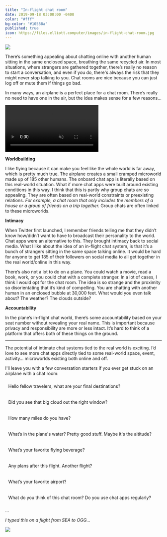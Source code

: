 ```yaml
---
title: "In-flight chat room"
date: 2019-09-18 03:00:00 -0400
color: "#fff"
bg-color: "#10558a"
published: true
icon: https://files.elliott.computer/images/in-flight-chat-room.jpg
---
```


![](https://files.elliott.computer/images/in-flight-chat-room.jpg)

<!-- On my flight's entertainment system there’s a "talk" feature. Tapping this button shows three options: "seat-to-seat", "chat room", and "help." Tapping "seat-to-seat" displays a cross-section of the plane (5 columns / 3 rows). At the bottom, it says:

<p style="border: 1px dotted {{ page.color }}; padding: 10px; border-radius: 10px;">
    Select any available seat to invite the passenger to chat.<br />
    Passengers available: 185<br />
    Passengers invited: 0
</p>

There’s an option to view all seat rows on the plane. I’m sitting in 14A. I start a chat with 20C. Unfortunately, I soon realize that there’s no on-screen keyboard. The handset with a keyboard built-in to it's back is permanently stuck in the armrest so there’s really no option to chat. Not sure if it’s a defective remote or the airline glued the remotes into the armrests so that passengers don’t steal them. I’m sorry for the radio silence 20C. I wish I could have spoken to you. I had so many things to say.

Although my attempt at using the airplane's chat room was a failure, I'd rather just make some notes about the potential of a chat room on an airplane. -->

There’s something appealing about chatting online with another human sitting in the same enclosed space, breathing the same recycled air. In most situations, where strangers are gathered together, there’s really no reason to start a conversation, and even if you do, there's always the risk that they might never stop talking to you. Chat rooms are nice because you can just log off or mute them if things go bad.

In many ways, an airplane is a perfect place for a chat room. There’s really no need to have one in the air, but the idea makes sense for a few reasons...

<p><video playsinline autoplay loop muted src="https://files.elliott.computer/videos/sea-clouds.m4v"></video></p>

**Worldbuilding**

I like flying because it can make you feel like the whole world is far away, which is pretty much true. The airplane creates a small cramped microworld made up of 185 other humans. The onboard chat app is literally based on this real-world situation. What if more chat apps were built around existing conditions in this way. I think that this is partly why group chats are so appealing. They are often based on real-world constraints or preexisting relations. *For example, a chat room that only includes the members of a house or a group of friends on a trip together.* Group chats are often linked to these microworlds.

<!-- Also, airplane space is a bit different from land space. Up in the air, locked in a floating capsule, you have to make the best out of the experience. Who are you going to befriend up here if things take a turn for the worst? You and 185 other strangers are suddenly somewhat accountable to one another. -->

**Intimacy**

When Twitter first launched, I remember friends telling me that they didn’t know how/didn’t want to have to broadcast their personality to the world. Chat apps were an alternative to this. They brought intimacy back to social media. What I like about the idea of an in-flight chat system, is that it’s a bunch of strangers sitting in the same space talking online. It would be hard for anyone to get 185 of their followers on social media to all get together in the real world/online in this way.

There’s also not a lot to do on a plane. You could watch a movie, read a book, work, or you could chat with a complete stranger. In a lot of cases, I think I would opt for the chat room. The idea is so strange and the proximity so disorientating that it’s kind of compelling. You are chatting with another human in an enclosed bubble at 30,000 feet. What would you even talk about? The weather? The clouds outside?

<!-- Obviously, people don’t necessarily want to fly on a plane together, but it’s nice to think of the positive aspects of flying together. Everyone on this plane has a few basic similarities:

- We are all traveling. We are in the process of going somewhere. Maybe it's home or visiting a new place.
- We are stuck in this capsule together.
- We are all humans (unless there's an animal on-board and in that case, they can use their own in-flight chat room).

That's actually a lot of similarities if you think about it and probably enough to get a few substantive conversations going. -->

**Accountability**

In the plane’s in-flight chat world, there’s some accountability based on your seat number without revealing your real name. This is important because privacy and responsibility are more or less intact. It’s hard to think of a platform that offers both of these things on the ground.

<!-- I’m chatting with 20C so its unlikely that that 20C is going to say something really vulgar or crazy because we are sitting in the same space. You could literally walk over to their seat or a flight attendant could. There’s also a pretty incriminating log on the plane’s computer of whatever is said in the chat room (though this would be a breach of passenger's privacy if viewed). -->

---

The potential of intimate chat systems tied to the real world is exciting. I’d love to see more chat apps directly tied to some real-world space, event, activity… microworlds existing both online and off.

<!-- Well, that’s all for now. The captain told us that we will be landing soon and that we will all need to log off the chat room. See you on the next flight. -->

I'll leave you with a few conversation starters if you ever get stuck on an airplane with a chat room:

<p style="border: 1px dotted {{ page.color }}; padding: 10px; border-radius: 10px;">
Hello fellow travelers, what are your final destinations?
</p>

<p style="border: 1px dotted {{ page.color }}; padding: 10px; border-radius: 10px;">
Did you see that big cloud out the right window?
</p>

<p style="border: 1px dotted {{ page.color }}; padding: 10px; border-radius: 10px;">
How many miles do you have?
</p>

<p style="border: 1px dotted {{ page.color }}; padding: 10px; border-radius: 10px;">
What’s in the plane's water? Pretty good stuff. Maybe it's the altitude?
</p>

<p style="border: 1px dotted {{ page.color }}; padding: 10px; border-radius: 10px;">
What’s your favorite flying beverage?
</p>

<p style="border: 1px dotted {{ page.color }}; padding: 10px; border-radius: 10px;">
Any plans after this flight. Another flight?
</p>

<p style="border: 1px dotted {{ page.color }}; padding: 10px; border-radius: 10px;">
What’s your favorite airport?
</p>

<p style="border: 1px dotted {{ page.color }}; padding: 10px; border-radius: 10px;">
What do you think of this chat room? Do you use chat apps regularly?
</p>

...

*I typed this on a flight from SEA to OGG...*

![](https://files.elliott.computer/images/flight-control.jpg)
